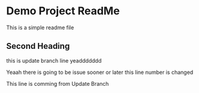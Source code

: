 # Demo Project ReadMe

This is a simple readme file

## Second Heading

this is update branch line yeaddddddd

Yeaah there is going to be issue sooner or later
this line number is changed

This line is comming from Update Branch
